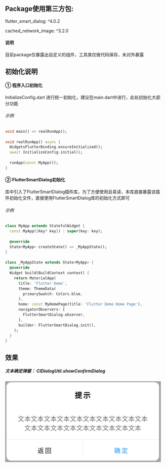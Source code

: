 ## Package使用第三方包:
 
flutter_smart_dialog: ^4.0.2

cached_network_image: ^3.2.0

#### 说明
目前package仅暴露出自定义的组件，工具类仅做代码保存，未对外暴露

## 初始化说明
#### ① 程序入口初始化
InitializeConfig.dart 进行统一初始化，建议在main.dart中进行，此处初始化大部分功能
###### 示例
```dart
void main() => realRunApp();

void realRunApp() async {
  WidgetsFlutterBinding.ensureInitialized();
  await InitializeConfig.initial();

  runApp(const MyApp());
}
```
#### ② FlutterSmartDialog初始化
库中引入了FlutterSmartDialog插件库，为了方便使用且易读，本库直接暴露该插件初始化文件，直接使用FlutterSmartDialog库的初始化方式即可
###### 示例
```dart
class MyApp extends StatefulWidget {
  const MyApp({Key? key}) : super(key: key);

  @override
  State<MyApp> createState() => _MyAppState();
}

class _MyAppState extends State<MyApp> {
  @override
  Widget build(BuildContext context) {
    return MaterialApp(
      title: 'Flutter Demo',
      theme: ThemeData(
        primarySwatch: Colors.blue,
      ),
      home: const MyHomePage(title: 'Flutter Demo Home Page'),
      navigatorObservers: [
        FlutterSmartDialog.observer,
      ],
      builder: FlutterSmartDialog.init(),
    );
  }
}
```

## 效果
##### 文本确定弹窗： ClDialogUtil.showConfirmDialog
![img.png](img.png)
